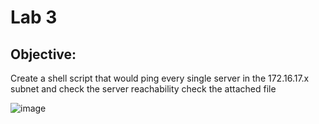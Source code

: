 # Lab 3 
## Objective:
Create a shell script that would ping every single server in the 172.16.17.x subnet and check the server reachability
check the attached file

![image](https://github.com/ramy282/iVolve_OJT/assets/60857262/3e4b38f0-0384-4cd3-8e04-899868a3fae3)

